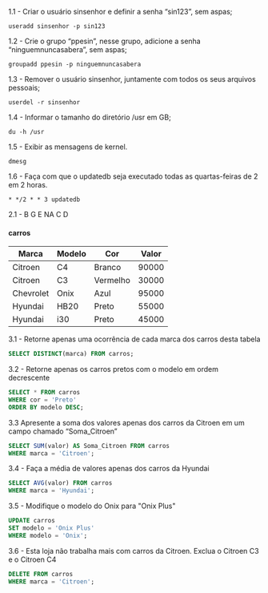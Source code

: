 1.1 - Criar o usuário sinsenhor e definir a senha “sin123”, sem aspas;
```shell
useradd sinsenhor -p sin123
```

1.2 - Crie o grupo “ppesin”, nesse grupo, adicione a senha “ninguemnuncasabera”, sem aspas;
```shell
groupadd ppesin -p ninguemnuncasabera
```

1.3 - Remover o usuário sinsenhor, juntamente com todos os seus arquivos pessoais;
```shell
userdel -r sinsenhor
```

1.4 - Informar o tamanho do diretório /usr em GB;
```shell
du -h /usr
```

1.5 - Exibir as mensagens de kernel.
```shell
dmesg
``` 

1.6 - Faça com que o updatedb seja executado todas as quartas-feiras de 2 em 2 horas.
```shell
* */2 * * 3 updatedb
```

2.1 - B G E NA C D

#### carros

| Marca      | Modelo | Cor     | Valor  |
|------------|--------|---------|--------|
| Citroen    | C4     | Branco  | 90000  |
| Citroen    | C3     | Vermelho| 30000  |
| Chevrolet  | Onix   | Azul    | 95000  |
| Hyundai    | HB20   | Preto   | 55000  |
| Hyundai    | i30    | Preto   | 45000  |

3.1 - Retorne apenas uma ocorrência de cada marca dos carros desta tabela
```sql
SELECT DISTINCT(marca) FROM carros;
```

3.2 - Retorne apenas os carros pretos com o modelo em ordem decrescente
```sql
SELECT * FROM carros
WHERE cor = 'Preto'
ORDER BY modelo DESC;
```

3.3 Apresente a soma dos valores apenas dos carros da Citroen em um campo chamado “Soma_Citroen”
```sql
SELECT SUM(valor) AS Soma_Citroen FROM carros
WHERE marca = 'Citroen';
```

3.4 - Faça a média de valores apenas dos carros da Hyundai
```sql
SELECT AVG(valor) FROM carros
WHERE marca = 'Hyundai';
```

3.5 - Modifique o modelo do Onix para "Onix Plus"
```sql
UPDATE carros
SET modelo = 'Onix Plus'
WHERE modelo = 'Onix';
```

3.6 - Esta loja não trabalha mais com carros da Citroen. Exclua o Citroen C3 e o Citroen C4
```sql
DELETE FROM carros
WHERE marca = 'Citroen';
```